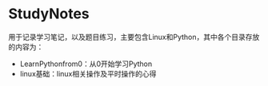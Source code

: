# StudyNotes

用于记录学习笔记，以及题目练习，主要包含Linux和Python，其中各个目录存放的内容为：

* LearnPythonfrom0：从0开始学习Python  
* linux基础：linux相关操作及平时操作的心得  
